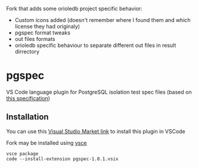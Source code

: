 Fork that adds some orioledb project specific behavior:
- Custom icons added (doesn't remember where I found them and which license they had originaly)
- pgspec format tweaks
- out files formats
- orioledb specific behaviour to separate different out files in result dirrectory
# pgspec

VS Code language plugin for PostgreSQL isolation test spec files
(based on [this specification](https://github.com/postgres/postgres/blob/master/src/test/isolation/README))

## Installation

You can use this [Visual Studio Market link](https://marketplace.visualstudio.com/items?itemName=onlined.pgspec) to install this plugin in VSCode

Fork may be installed using [vsce](https://github.com/microsoft/vscode-vsce)
```
vsce package
code --install-extension pgspec-1.0.1.vsix
```
